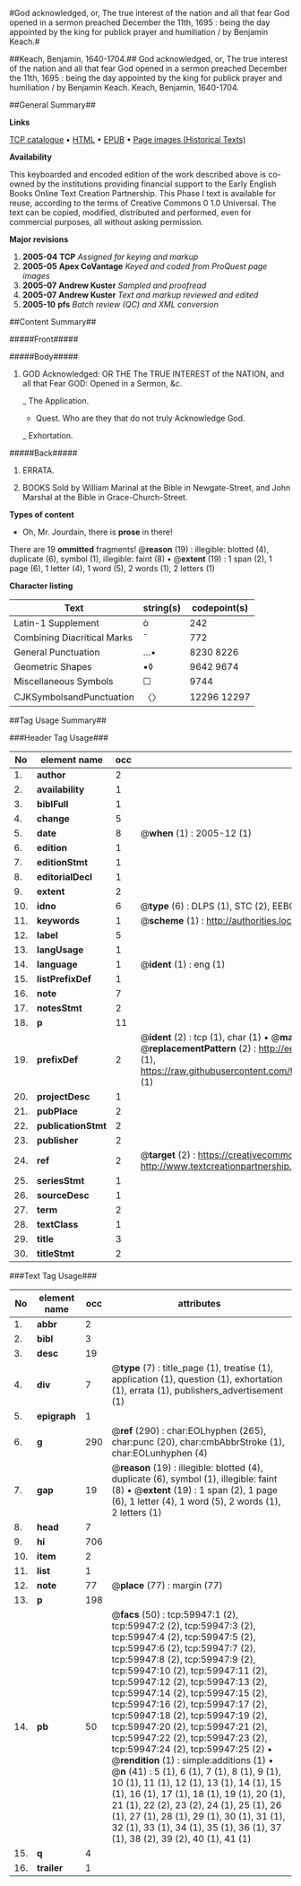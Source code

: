 #God acknowledged, or, The true interest of the nation and all that fear God opened in a sermon preached December the 11th, 1695 : being the day appointed by the king for publick prayer and humiliation / by Benjamin Keach.#

##Keach, Benjamin, 1640-1704.##
God acknowledged, or, The true interest of the nation and all that fear God opened in a sermon preached December the 11th, 1695 : being the day appointed by the king for publick prayer and humiliation / by Benjamin Keach.
Keach, Benjamin, 1640-1704.

##General Summary##

**Links**

[TCP catalogue](http://www.ota.ox.ac.uk/tcp/)  • 
[HTML](http://tei.it.ox.ac.uk/tcp/Texts-HTML/free/A47/A47528.html)  • 
[EPUB](http://tei.it.ox.ac.uk/tcp/Texts-EPUB/free/A47/A47528.epub) • 
[Page images (Historical Texts)](https://data.historicaltexts.jisc.ac.uk/view?pubId=eebo-12349816e&pageId=eebo-12349816e-59947-1)

**Availability**

This keyboarded and encoded edition of the
	       work described above is co-owned by the institutions
	       providing financial support to the Early English Books
	       Online Text Creation Partnership. This Phase I text is
	       available for reuse, according to the terms of Creative
	       Commons 0 1.0 Universal. The text can be copied,
	       modified, distributed and performed, even for
	       commercial purposes, all without asking permission.

**Major revisions**

1. __2005-04__ __TCP__ *Assigned for keying and markup*
1. __2005-05__ __Apex CoVantage__ *Keyed and coded from ProQuest page images*
1. __2005-07__ __Andrew Kuster__ *Sampled and proofread*
1. __2005-07__ __Andrew Kuster__ *Text and markup reviewed and edited*
1. __2005-10__ __pfs__ *Batch review (QC) and XML conversion*

##Content Summary##

#####Front#####

#####Body#####

1. GOD Acknowledged: OR THE The TRUE INTEREST of the NATION, and all that Fear GOD: Opened in a Sermon, &c.

    _ The Application.

      * Quest. Who are they that do not truly Acknowledge God.

    _ Exhortation.

#####Back#####

1. ERRATA.

1. BOOKS Sold by William Marinal at the Bible in Newgate-Street, and John Marshal at the Bible in Grace-Church-Street.

**Types of content**

  * Oh, Mr. Jourdain, there is **prose** in there!

There are 19 **ommitted** fragments! 
 @__reason__ (19) : illegible: blotted (4), duplicate (6), symbol (1), illegible: faint (8)  •  @__extent__ (19) : 1 span (2), 1 page (6), 1 letter (4), 1 word (5), 2 words (1), 2 letters (1)

**Character listing**


|Text|string(s)|codepoint(s)|
|---|---|---|
|Latin-1 Supplement|ò|242|
|Combining             Diacritical Marks|̄|772|
|General Punctuation|…•|8230 8226|
|Geometric Shapes|▪◊|9642 9674|
|Miscellaneous Symbols|☐|9744|
|CJKSymbolsandPunctuation|〈〉|12296 12297|

##Tag Usage Summary##

###Header Tag Usage###

|No|element name|occ|attributes|
|---|---|---|---|
|1.|__author__|2||
|2.|__availability__|1||
|3.|__biblFull__|1||
|4.|__change__|5||
|5.|__date__|8| @__when__ (1) : 2005-12 (1)|
|6.|__edition__|1||
|7.|__editionStmt__|1||
|8.|__editorialDecl__|1||
|9.|__extent__|2||
|10.|__idno__|6| @__type__ (6) : DLPS (1), STC (2), EEBO-CITATION (1), OCLC (1), VID (1)|
|11.|__keywords__|1| @__scheme__ (1) : http://authorities.loc.gov/ (1)|
|12.|__label__|5||
|13.|__langUsage__|1||
|14.|__language__|1| @__ident__ (1) : eng (1)|
|15.|__listPrefixDef__|1||
|16.|__note__|7||
|17.|__notesStmt__|2||
|18.|__p__|11||
|19.|__prefixDef__|2| @__ident__ (2) : tcp (1), char (1)  •  @__matchPattern__ (2) : ([0-9\-]+):([0-9IVX]+) (1), (.+) (1)  •  @__replacementPattern__ (2) : http://eebo.chadwyck.com/downloadtiff?vid=$1&page=$2 (1), https://raw.githubusercontent.com/textcreationpartnership/Texts/master/tcpchars.xml#$1 (1)|
|20.|__projectDesc__|1||
|21.|__pubPlace__|2||
|22.|__publicationStmt__|2||
|23.|__publisher__|2||
|24.|__ref__|2| @__target__ (2) : https://creativecommons.org/publicdomain/zero/1.0/ (1), http://www.textcreationpartnership.org/docs/. (1)|
|25.|__seriesStmt__|1||
|26.|__sourceDesc__|1||
|27.|__term__|2||
|28.|__textClass__|1||
|29.|__title__|3||
|30.|__titleStmt__|2||


###Text Tag Usage###

|No|element name|occ|attributes|
|---|---|---|---|
|1.|__abbr__|2||
|2.|__bibl__|3||
|3.|__desc__|19||
|4.|__div__|7| @__type__ (7) : title_page (1), treatise (1), application (1), question (1), exhortation (1), errata (1), publishers_advertisement (1)|
|5.|__epigraph__|1||
|6.|__g__|290| @__ref__ (290) : char:EOLhyphen (265), char:punc (20), char:cmbAbbrStroke (1), char:EOLunhyphen (4)|
|7.|__gap__|19| @__reason__ (19) : illegible: blotted (4), duplicate (6), symbol (1), illegible: faint (8)  •  @__extent__ (19) : 1 span (2), 1 page (6), 1 letter (4), 1 word (5), 2 words (1), 2 letters (1)|
|8.|__head__|7||
|9.|__hi__|706||
|10.|__item__|2||
|11.|__list__|1||
|12.|__note__|77| @__place__ (77) : margin (77)|
|13.|__p__|198||
|14.|__pb__|50| @__facs__ (50) : tcp:59947:1 (2), tcp:59947:2 (2), tcp:59947:3 (2), tcp:59947:4 (2), tcp:59947:5 (2), tcp:59947:6 (2), tcp:59947:7 (2), tcp:59947:8 (2), tcp:59947:9 (2), tcp:59947:10 (2), tcp:59947:11 (2), tcp:59947:12 (2), tcp:59947:13 (2), tcp:59947:14 (2), tcp:59947:15 (2), tcp:59947:16 (2), tcp:59947:17 (2), tcp:59947:18 (2), tcp:59947:19 (2), tcp:59947:20 (2), tcp:59947:21 (2), tcp:59947:22 (2), tcp:59947:23 (2), tcp:59947:24 (2), tcp:59947:25 (2)  •  @__rendition__ (1) : simple:additions (1)  •  @__n__ (41) : 5 (1), 6 (1), 7 (1), 8 (1), 9 (1), 10 (1), 11 (1), 12 (1), 13 (1), 14 (1), 15 (1), 16 (1), 17 (1), 18 (1), 19 (1), 20 (1), 21 (1), 22 (2), 23 (2), 24 (1), 25 (1), 26 (1), 27 (1), 28 (1), 29 (1), 30 (1), 31 (1), 32 (1), 33 (1), 34 (1), 35 (1), 36 (1), 37 (1), 38 (2), 39 (2), 40 (1), 41 (1)|
|15.|__q__|4||
|16.|__trailer__|1||
